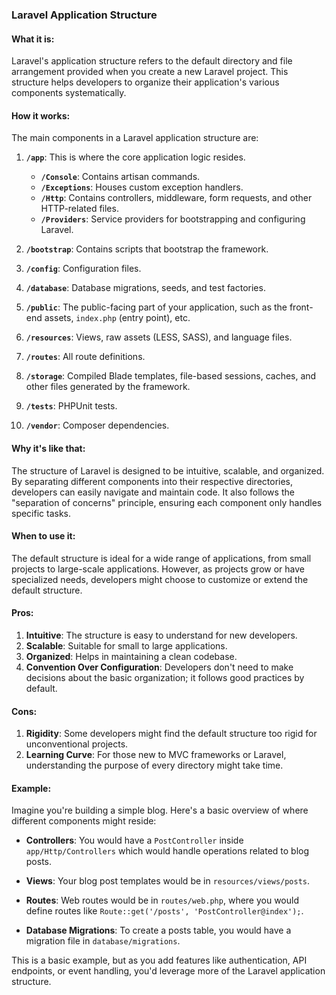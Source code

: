 ### Laravel Application Structure

#### What it is:
Laravel's application structure refers to the default directory and file arrangement provided when you create a new Laravel project. This structure helps developers to organize their application's various components systematically.

#### How it works:
The main components in a Laravel application structure are:

1. **`/app`**: This is where the core application logic resides.
   - **`/Console`**: Contains artisan commands.
   - **`/Exceptions`**: Houses custom exception handlers.
   - **`/Http`**: Contains controllers, middleware, form requests, and other HTTP-related files.
   - **`/Providers`**: Service providers for bootstrapping and configuring Laravel.

2. **`/bootstrap`**: Contains scripts that bootstrap the framework.

3. **`/config`**: Configuration files.

4. **`/database`**: Database migrations, seeds, and test factories.

5. **`/public`**: The public-facing part of your application, such as the front-end assets, `index.php` (entry point), etc.

6. **`/resources`**: Views, raw assets (LESS, SASS), and language files.

7. **`/routes`**: All route definitions.

8. **`/storage`**: Compiled Blade templates, file-based sessions, caches, and other files generated by the framework.

9. **`/tests`**: PHPUnit tests.

10. **`/vendor`**: Composer dependencies.

#### Why it's like that:
The structure of Laravel is designed to be intuitive, scalable, and organized. By separating different components into their respective directories, developers can easily navigate and maintain code. It also follows the "separation of concerns" principle, ensuring each component only handles specific tasks.

#### When to use it:
The default structure is ideal for a wide range of applications, from small projects to large-scale applications. However, as projects grow or have specialized needs, developers might choose to customize or extend the default structure.

#### Pros:
1. **Intuitive**: The structure is easy to understand for new developers.
2. **Scalable**: Suitable for small to large applications.
3. **Organized**: Helps in maintaining a clean codebase.
4. **Convention Over Configuration**: Developers don't need to make decisions about the basic organization; it follows good practices by default.

#### Cons:
1. **Rigidity**: Some developers might find the default structure too rigid for unconventional projects.
2. **Learning Curve**: For those new to MVC frameworks or Laravel, understanding the purpose of every directory might take time.

#### Example:
Imagine you're building a simple blog. Here's a basic overview of where different components might reside:

- **Controllers**: You would have a `PostController` inside `app/Http/Controllers` which would handle operations related to blog posts.
  
- **Views**: Your blog post templates would be in `resources/views/posts`.
  
- **Routes**: Web routes would be in `routes/web.php`, where you would define routes like `Route::get('/posts', 'PostController@index');`.
  
- **Database Migrations**: To create a posts table, you would have a migration file in `database/migrations`.

This is a basic example, but as you add features like authentication, API endpoints, or event handling, you'd leverage more of the Laravel application structure.
